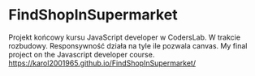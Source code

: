 # FindShopInSupermarket
Projekt końcowy kursu JavaScript developer w CodersLab.
W trakcie rozbudowy.
Responsywność działa na tyle ile pozwala canvas.
My final project on the Javascript developer course.
https://karol2001965.github.io/FindShopInSupermarket/
